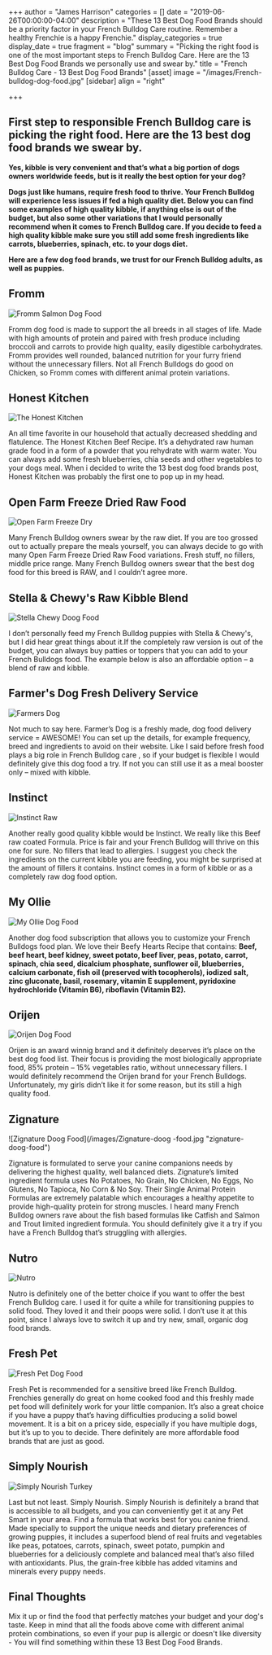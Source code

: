 +++
author = "James Harrison"
categories = []
date = "2019-06-26T00:00:00-04:00"
description = "These 13 Best Dog Food Brands should be a priority factor in your French Bulldog Care routine. Remember a healthy Frenchie is a happy Frenchie."
display_categories = true
display_date = true
fragment = "blog"
summary = "Picking the right food is one of the most important steps to French Bulldog Care. Here are the 13 Best Dog Food Brands we personally use and swear by."
title = "French Bulldog Care - 13 Best Dog Food Brands"
[asset]
image = "/images/French-bulldog-dog-food.jpg"
[sidebar]
align = "right"

+++
## **First step to responsible French Bulldog care is picking the right food. Here are the 13 best dog food brands we swear by.**

**Yes, kibble is very convenient and that’s what a big portion of dogs owners worldwide feeds, but is it really the best option for your dog?**

**Dogs just like humans, require fresh food to thrive. Your French Bulldog will experience less issues if fed a high quality diet. Below you can find some examples of high quality kibble, if anything else is out of the budget, but also some other variations that I would personally recommend when it comes to French Bulldog care. If you decide to feed a high quality kibble make sure you still add some fresh ingredients like carrots, blueberries, spinach, etc. to your dogs diet.**

**Here are a few dog food brands, we trust for our French Bulldog adults, as well as puppies.**

## Fromm

![Fromm Salmon Dog  Food](/images/Fromm-Salmon-Dog-Food.jpg "Fromm-Salmon-Dog-Food")

Fromm dog food is made to support the all breeds in all stages of life. Made with high amounts of protein and paired with fresh produce including broccoli and carrots to provide high quality, easily digestible carbohydrates. Fromm provides well rounded, balanced nutrition for your furry friend without the unnecessary fillers. Not all French Bulldogs do good on Chicken, so Fromm comes with different animal protein variations.

## Honest Kitchen

![The Honest Kitchen](/images/the-honest-kitchen.jpg "the-honest-kitchen")

An all time favorite in our household that actually decreased shedding and flatulence. The Honest Kitchen Beef Recipe. It’s a dehydrated raw human grade food in a form of a powder that you rehydrate with warm water. You can always add some fresh blueberries, chia seeds and other vegetables to your dogs meal. When i decided to write the 13 best dog food brands post, Honest Kitchen was probably the first one to pop up in my head.

## Open Farm Freeze Dried Raw Food

![Open Farm Freeze Dry](/images/Open-Farm-Freeze-Dried.png "Open-Farm-Freeze-Dry")

Many French Bulldog owners swear by the raw diet. If you are too grossed out to actually prepare the meals yourself, you can always decide to go with many Open Farm Freeze Dried Raw Food variations. Fresh stuff, no fillers, middle price range. Many French Bulldog owners swear that the best dog food for this breed is RAW, and I couldn’t agree more.

## Stella & Chewy's Raw Kibble Blend

![Stella Chewy Doog Food](/images/Stella-Chewy-doog-food.jpg "Stella-Chewy-Doog-Food")

I don’t personally feed my French Bulldog puppies with Stella & Chewy's, but I did hear great things about it.If the completely raw version is out of the budget, you can always buy patties or toppers that you can add to your French Bulldogs food. The example below is also an affordable option – a blend of raw and kibble.

## Farmer's Dog Fresh Delivery Service

![Farmers Dog](/images/farmers-dog.jpg "farmers-dog")

Not much to say here. Farmer’s Dog is a freshly made, dog food delivery service = AWESOME! You can set up the details, for example frequency, breed and ingredients to avoid on their website. Like I said before fresh food plays a big role in French Bulldog care , so if your budget is flexible I would definitely give this dog food a try. If not you can still use it as a meal booster only – mixed with kibble.

## Instinct

![Instinct Raw](/images/instinct-raw.jpg "instinct-raw")

Another really good quality kibble would be Instinct. We really like this Beef raw coated Formula. Price is fair and your French Bulldog will thrive on this one for sure. No fillers that lead to allergies. I suggest you check the ingredients on the current kibble you are feeding, you might be surprised at the amount of fillers it contains. Instinct comes in a form of kibble or as a completely raw dog food option.

## My Ollie

![My Ollie Dog Food](/images/my-ollie-dog-food.jpg "my-ollie-dog-food")

Another dog food subscription that allows you to customize your French Bulldogs food plan. We love their Beefy Hearts Recipe that contains: **Beef, beef heart, beef kidney, sweet potato, beef liver, peas, potato, carrot, spinach, chia seed, dicalcium phosphate, sunflower oil, blueberries, calcium carbonate, fish oil (preserved with tocopherols), iodized salt, zinc gluconate, basil, rosemary, vitamin E supplement, pyridoxine hydrochloride (Vitamin B6), riboflavin (Vitamin B2).**

## Orijen

![Orijen Dog Food](/images/Orijen-doog-food.jpg "orijen-dog-food")

Orijen is an award winnig brand and it definitely deserves it’s place on the best dog food list. Their focus is providing the most biologically appropriate food, 85% protein – 15% vegetables ratio, without unnecessary fillers. I would definitely recommend the Orijen brand for your French Bulldogs. Unfortunately, my girls didn’t like it for some reason, but its still a high quality food.

## Zignature

![Zignature Doog Food](/images/Zignature-doog -food.jpg "zignature-doog-food")

Zignature is formulated to serve your canine companions needs by delivering the highest quality, well balanced diets. Zignature’s limited ingredient formula uses No Potatoes, No Grain, No Chicken, No Eggs, No Glutens, No Tapioca, No Corn & No Soy. Their Single Animal Protein Formulas are extremely palatable which encourages a healthy appetite to provide high-quality protein for strong muscles. I heard many French Bulldog owners rave about the fish based formulas like Catfish and Salmon and Trout limited ingredient formula. You should definitely give it a try if you have a French Bulldog that’s struggling with allergies.

## Nutro

![Nutro](/images/Nutro.jpg "Nutro")

Nutro is definitely one of the better choice if you want to offer the best French Bulldog care. I used it for quite a while for transitioning puppies to solid food. They loved it and their poops were solid. I don’t use it at this point, since I always love to switch it up and try new, small, organic dog food brands.

## Fresh Pet

![Fresh Pet Dog Food](/images/fresh-pet-dog-food.jpg "fresh-pet-dog-food")

Fresh Pet is  recommended for a sensitive breed like French Bulldog. Frenchies generally do great on home cooked food and this freshly made pet food will definitely work for your little companion. It’s also a great choice if you have a puppy that’s having difficulties producing a solid bowel movement. It is a bit on a pricey side, especially if you have multiple dogs, but it’s up to you to decide. There definitely are more affordable food brands that are just as good.

## Simply Nourish

![Simply Nourish Turkey](/images/Simply-Nourish-Turkey.jpg "simply-nourish-turkey")

Last but not least. Simply Nourish. Simply Nourish is definitely a brand that is accessible to all budgets, and you can conveniently get it at any Pet Smart in your area. Find a formula that works best for you canine friend. Made specially to support the unique needs and dietary preferences of growing puppies, it includes a superfood blend of real fruits and vegetables like peas, potatoes, carrots, spinach, sweet potato, pumpkin and blueberries for a deliciously complete and balanced meal that’s also filled with antioxidants. Plus, the grain-free kibble has added vitamins and minerals every puppy needs.

## Final Thoughts

Mix it up or find the food that perfectly matches your budget and your dog's taste. Keep in mind that all the foods above come with different animal protein combinations, so even if your pup is allergic or doesn't like diversity - You will find something within these 13 Best Dog Food Brands.